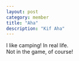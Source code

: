 ```yaml
---
layout: post
category: member
title: "Aha"
description: "Kif Aha"
---
```


I like camping! In real life.<br>
Not in the game, of course!
